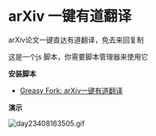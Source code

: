 # arXiv 一键有道翻译

arXiv论文一键直达有道翻译，免去来回复制

这是一个js 脚本，你需要脚本管理器来使用它

**安装脚本**
- [Greasy Fork: arXiv一键有道翻译](https://greasyfork.org/zh-CN/scripts/463525)

**演示**

![day23408163505.gif](https://raw.githubusercontent.com/xx025/strawberry/main/imgs/day23408163505.gif)